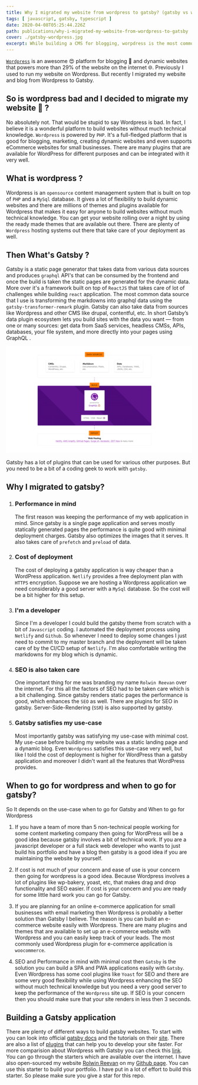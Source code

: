 ```yaml
---
title: Why I migrated my website from wordpress to gatsby? (gatsby vs wordpress)
tags: [ javascript, gatsby, typescript ]
date: 2020-04-08T05:25:44.226Z
path: publications/why-i-migrated-my-website-from-wordpress-to-gatsby
cover: ./gatsby-wordpress.jpg
excerpt: While building a CMS for blogging, worpdress is the most commonly used platform. Gatsby has also topped the list recently. This article talk which one to go for and why I shifted from wordpress to gatsby. Is gatsby better than wordpress is the question I would be answering.
---
```


[`Wordpress`](https://wordpress.org/) is an awesome 😍 platform for blogging 📖 and dynamic websites that powers more than 29% of the website on the internet 🌐. Previously I used to run my website on Wordpress. But recently I migrated my website and blog from Wordpress to Gatsby.

## So is wordpress bad and I decided to migrate my website 🤔 ?

No absolutely not. That would be stupid to say Wordpress is bad. In fact, I believe it is a wonderful platform to build websites without much technical knowledge. `Wordpress` is powered by `PHP`. It's a full-fledged platform that is good for blogging, marketing, creating dynamic websites and even supports eCommerce websites for small businesses. There are many plugins that are available for WordPress for different purposes and can be integrated with it very well.

## What is wordpress ?

Wordpress is an `opensource` content management system that is built on top of `PHP` and a `MySql` database. It gives a lot of flexibility to build dynamic websites and there are millions of themes and plugins available for Wordpress that makes it easy for anyone to build websites without much technical knowledge. You can get your website rolling over a night by using the ready made themes that are available out there. There are plenty of `Wordpress` hosting systems out there that take care of your deployment as well.

## Then What's Gatsby ?

Gatsby is a static page generator that takes data from various data sources and produces `graphql` API's that can be consumed by the frontend and once the build is taken the static pages are generated for the dynamic data. More over it's a framework built on top of `ReactJS` that takes care of lot of challenges while building `react` application. The most common data source that I use is transforming the markdowns into graphql data using the `gatsby-transformer-remark` plugin. Gatsby can also take data from sources like Wordpress and other CMS like drupal, contentful, etc. In short Gatsby’s data plugin ecosystem lets you build sites with the data you want — from one or many sources: get data from SaaS services, headless CMSs, APIs, databases, your file system, and more directly into your pages using GraphQL .



![](./gatsby-deploy.png)

Gatsby has a lot of plugins that can be used for various other purposes. But you need to be a bit of a coding geek to work with `gatsby`.

## Why I migrated to gatsby?

1.  ### Performance in mind

    The first reason was keeping the performance of my web application in mind. Since gatsby is a single page application and serves mostly statically generated pages the performance is quite good with minimal deployment charges. Gatsby also optimizes the images that it serves. It also takes care of `prefetch` and `preload` of data.

2. ### Cost of deployment

    The cost of deploying a gatsby application is way cheaper than a WordPress application. `Netlify` provides a free deployment plan with `HTTPS` encryption. Suppose we are hosting a Wordpress application we need considerably a good server with a `MySql` database. So the cost will be a bit higher for this setup.

3. ### I'm a developer

    Since I'm a developer I could build the gatsby theme from scratch with a bit of `Javascript` coding. I automated the deployment process using `Netlify` and `Github`. So whenever I need to deploy some changes I just need to commit to my master branch and the deployment will be taken care of by the CI/CD setup of `Netlify`. I'm also comfortable writing the markdowns for my blog which is dynamic.

4. ### SEO is also taken care

    One important thing for me was branding my name `Rolwin Reevan` over the internet. For this all the factors of SEO had to be taken care which is a bit challenging. Since gatsby renders static pages the performance is good, which enhances the `SEO` as well. There are plugins for SEO in gatsby. Server-Side-Rendering (`SSR`) is also supported by gatsby.

5. ### Gatsby satisfies my use-case

    Most importantly gatsby was satisfying my use-case with minimal cost. My use-case before building my website was a static landing page and a dynamic blog. Even `Wordpress` satisfies this use-case very well, but like I told the cost of deployment is higher for WordPress than a gatsby application and moreover I didn't want all the features that WordPress provides.

## When to go for wordpress and when to go for gatsby?

So It depends on the use-case when to go for Gatsby and When to go for Wordpress

1. If you have a team of more than 5 non-technical people working for some content marketing company then going for WordPress will be a good idea because gatsby involves a bit of technical work. If you are a javascript developer or a full stack web developer who wants to just build his portfolio and have a blog then gatsby is a good idea if you are maintaining the website by yourself.

2. If cost is not much of your concern and ease of use is your concern then going for wordpress is a good idea. Because Wordpress involves a lot of plugins like wp-bakery, yoast, etc, that makes drag and drop functionality and SEO easier. If cost is your concern and you are ready for some little hard work you can go for Gatsby.

3. If you are planning for an online e-commerce application for small businesses with email marketing then Wordpress is probably a better solution than Gatsby I believe. The reason is you can build an e-commerce website easily with Wordpress. There are many plugins and themes that are available to set up an e-commerce website with Wordpress and you can easily keep track of your leads. The most commonly used Wordpress plugin for e-commerce application is `woocommerce`.

4. SEO and Performance in mind with minimal cost then `Gatsby` is the solution you can build a SPA and PWA applications easily with `Gatsby`. Even Wordpress has some cool plugins like `Yoast` for SEO and there are some very good flexibility while using Wordpress enhancing the SEO without much technical knowledge but you need a very good server to keep the performance of the `Wordpress` site up. If SEO is your concern then you should make sure that your site renders in less then 3 seconds.

## Building a Gatsby application

There are plenty of different ways to build gatsby websites. To start with you can look into official [gatsby docs](https://www.gatsbyjs.org/docs/) and the tutorials on their [site](https://www.gatsbyjs.org/tutorial/). There are also a list of [plugins](https://www.gatsbyjs.org/plugins/) that can help you to develop your site faster. For more comparision about Wordpress with Gatsby you can check this [link](https://www.gatsbyjs.org/features/cms/). You can go through the starters which are available over the internet. I have also open-sourced my website [Rolwin Reevan](https://rolwinreevan.com) on my [Github page](https://github.com/rolwin100/rolwinreevan_gatsby_blog). You can use this starter to build your portfolio. I have put in a lot of effort to build this starter. So please make sure you give a star for this repo.













